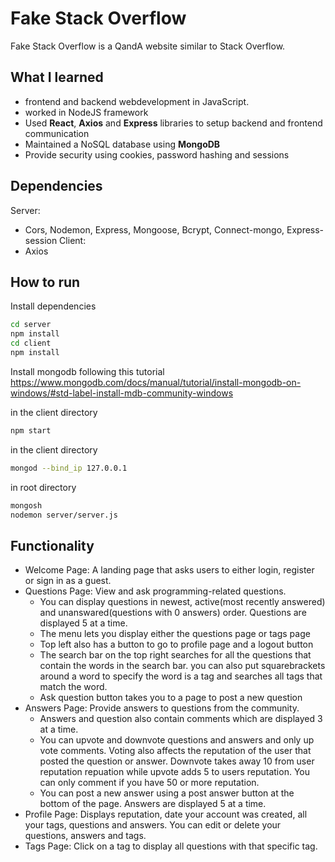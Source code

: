 # Fake Stack Overflow
Fake Stack Overflow is a QandA website similar to Stack Overflow. 

## What I learned
- frontend and backend webdevelopment in JavaScript.
- worked in NodeJS framework
- Used **React**, **Axios** and **Express** libraries to setup backend and frontend communication
- Maintained a NoSQL database using **MongoDB**
- Provide security using cookies, password hashing and sessions

## Dependencies
Server:
- Cors, Nodemon, Express, Mongoose, Bcrypt, Connect-mongo, Express-session
Client:
- Axios

## How to run
Install dependencies
```bash
cd server
npm install
cd client
npm install
```
Install mongodb following this tutorial https://www.mongodb.com/docs/manual/tutorial/install-mongodb-on-windows/#std-label-install-mdb-community-windows

in the client directory
```bash
npm start
```
in the client directory
```bash
mongod --bind_ip 127.0.0.1     
```
in root directory 
```bash
mongosh
nodemon server/server.js
```

## Functionality
- Welcome Page: A landing page that asks users to either login, register or sign in as a guest.
- Questions Page: View and ask programming-related questions.
  - You can display questions in newest, active(most recently answered) and unanswared(questions with 0 answers) order. Questions are displayed 5 at a time.
  - The menu lets you display either the questions page or tags page
  - Top left also has a button to go to profile page and a logout button
  - The search bar on the top right searches for all the questions that contain the words in the search bar. you can also put squarebrackets around a word to specify the word is a tag and   searches all tags that match the word.
  - Ask question button takes you to a page to post a new question
- Answers Page: Provide answers to questions from the community.
  - Answers and question also contain comments which are displayed 3 at a time.
  - You can upvote and downvote questions and answers and only up vote comments. Voting also affects the reputation of the user that posted the question or answer. Downvote takes away 10 from user reputation repuation while upvote adds 5 to users reputation. You can only comment if you have 50 or more reputation.
  - You can post a new answer using a post answer button at the bottom of the page. Answers are displayed 5 at a time.
- Profile Page: Displays reputation, date your account was created, all your tags, questions and answers. You can edit or delete your questions, answers and tags.
- Tags Page: Click on a tag to display all questions with that specific tag.
